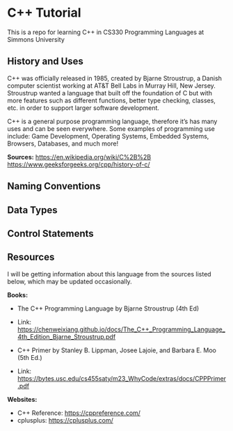 # C++ Tutorial 
This is a repo for learning C++ in CS330 Programming Languages at Simmons University

## History and Uses
C++ was officially released in 1985, created by Bjarne Stroustrup, a Danish computer scientist
working at AT&T Bell Labs in Murray Hill, New Jersey. Stroustrup wanted a language that built 
off the foundation of C but with more features such as different functions, better type checking, 
classes, etc. in order to support larger software development. 

C++ is a general purpose programming language, therefore it’s has many uses and can be seen everywhere.
Some examples of programming use include: Game Development, Operating Systems, Embedded Systems, Browsers, Databases, and much more!

**Sources:**
https://en.wikipedia.org/wiki/C%2B%2B 
https://www.geeksforgeeks.org/cpp/history-of-c/ 

## Naming Conventions

## Data Types

## Control Statements

## Resources
I will be getting information about this language from the sources listed below, which may be updated occasionally.

**Books:**
- The C++ Programming Language by Bjarne Stroustrup (4th Ed)
- Link: https://chenweixiang.github.io/docs/The_C++_Programming_Language_4th_Edition_Bjarne_Stroustrup.pdf
  
- C++  Primer by Stanley B. Lippman, Josee Lajoie, and Barbara E. Moo (5th Ed.)
- Link: https://bytes.usc.edu/cs455saty/m23_WhyCode/extras/docs/CPPPrimer.pdf 

**Websites:**
- C++ Reference: https://cppreference.com/ 
- cplusplus: https://cplusplus.com/

